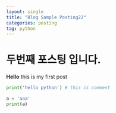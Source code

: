```yaml
---
layout: single
title: "Blog Sample Posting22"
categories: posting
tag: python
---
```


# 두번째 포스팅 입니다.

**Hello** this is my first post

```python
print('hello python') # this is comment

a = 'aaa'
print(a)

```


